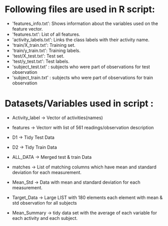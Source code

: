 Following files are used in R script:
=========================================
- 'features_info.txt': Shows information about the variables used on the feature vector.
- 'features.txt': List of all features.
- 'activity_labels.txt': Links the class labels with their activity name.
- 'train/X_train.txt': Training set. 
- 'train/y_train.txt': Training labels.
- 'test/X_test.txt': Test set.
- 'test/y_test.txt': Test labels.
- 'subject_test.txt' : subjects who were part of observations for test observation
- 'subject_train.txt' : subjects who were part of observations for train observation

Datasets/Variables used in script :
=========================================
- Activity_label -> Vector of activities(names)

- features -> Vectorr with list of 561 readings/observation description

- D1 -> Tidy Test Data

- D2 -> Tidy Train Data

- ALL_DATA -> Merged test & train Data
- matches  -> List of matching columns which have mean and standard deviation for each measurement.

- Mean_Std -> Data with mean and standard deviation for each measurement.

- Target_Data -> Large LIST with 180 elements each element with mean & std observation for all subjects

- Mean_Summary -> tidy data set with the average of each variable for each activity and each subject. 

